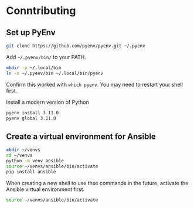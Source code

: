 # Conntributing

## Set up PyEnv

```sh
git clone https://github.com/pyenv/pyenv.git ~/.pyenv
```

Add `~/.pyenv/bin/` to your PATH.

```sh
mkdir -p ~/.local/bin
ln -s ~/.pyenv/bin ~/.local/bin/pyenv
```

Confirm this worked with `which pyenv`. You may need to restart your shell first.

Install a modern version of Python
```sh
pyenv install 3.11.0
pyenv global 3.11.0
```

## Create a virtual environment for Ansible

```sh
mkdir ~/venvs
cd ~/venvs
python -m venv ansible
source ~/venvs/ansible/bin/activate
pip install ansible
```

When creating a new shell to use thse commands in the future, activate the Ansible virtual environment first.

```sh
source ~/venvs/ansible/bin/activate
```